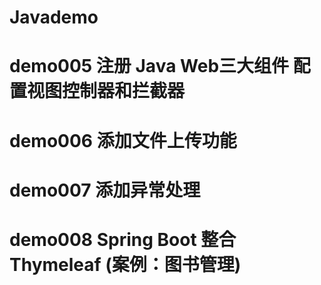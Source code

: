 # Javademo
# demo005 注册 Java Web三大组件 配置视图控制器和拦截器
# demo006 添加文件上传功能
# demo007 添加异常处理
# demo008 Spring Boot 整合Thymeleaf (案例：图书管理)
